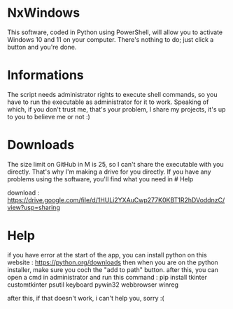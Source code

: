 # NxWindows
This software, coded in Python using PowerShell, will allow you to activate Windows 10 and 11 on your computer. There's nothing to do; just click a button and you're done.

# Informations

The script needs administrator rights to execute shell commands, so you have to run the executable as administrator for it to work.
Speaking of which, if you don't trust me, that's your problem, I share my projects, it's up to you to believe me or not :)

# Downloads

The size limit on GitHub in M ​​is 25, so I can't share the executable with you directly.
That's why I'm making a drive for you directly.
If you have any problems using the software, you'll find what you need in # Help

download : https://drive.google.com/file/d/1HULi2YXAuCwp277K0KBT1R2hDVoddnzC/view?usp=sharing


# Help 

if you have error at the start of the app, you can install python on this website : https://python.org/downloads
then when you are on the python installer, make sure you coch the "add to path" button.
after this, you can open a cmd in administrator and run this command : pip install tkinter customtkinter psutil keyboard pywin32 webbrowser winreg


after this, if that doesn't work, i can't help you, sorry :(
